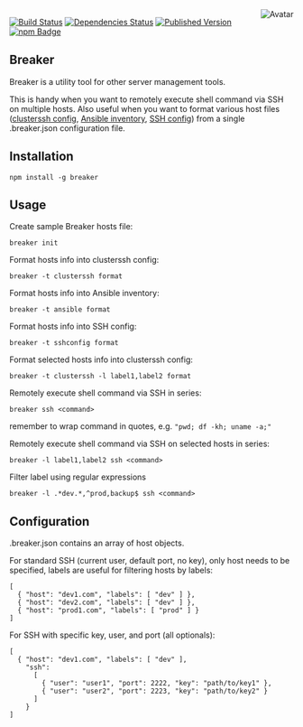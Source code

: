 <img align="right" src="https://raw.github.com/cliffano/breaker/master/avatar.jpg" alt="Avatar"/>

[![Build Status](https://secure.travis-ci.org/cliffano/breaker.png?branch=master)](http://travis-ci.org/cliffano/breaker)
[![Dependencies Status](https://david-dm.org/cliffano/breaker.png)](http://david-dm.org/cliffano/breaker)
[![Published Version](https://badge.fury.io/js/breaker.png)](http://badge.fury.io/js/breaker)
<br/>
[![npm Badge](https://nodei.co/npm/breaker.png)](http://npmjs.org/package/breaker)

Breaker
-------

Breaker is a utility tool for other server management tools.

This is handy when you want to remotely execute shell command via SSH on multiple hosts. Also useful when you want to format various host files (<a href="http://www.debianadmin.com/ssh-on-multiple-servers-using-cluster-ssh.html">clusterssh config</a>, <a href="http://ansible.cc/docs/patterns.html#hosts-and-groups">Ansible inventory</a>, <a href="http://nerderati.com/2011/03/simplify-your-life-with-an-ssh-config-file/">SSH config</a>) from a single .breaker.json configuration file.

Installation
------------

    npm install -g breaker 

Usage
-----

Create sample Breaker hosts file:

    breaker init
    
Format hosts info into clusterssh config:

    breaker -t clusterssh format

Format hosts info into Ansible inventory:

    breaker -t ansible format

Format hosts info into SSH config:

    breaker -t sshconfig format

Format selected hosts info into clusterssh config:

    breaker -t clusterssh -l label1,label2 format

Remotely execute shell command via SSH in series:

    breaker ssh <command>

remember to wrap command in quotes, e.g. `"pwd; df -kh; uname -a;"`

Remotely execute shell command via SSH on selected hosts in series:

    breaker -l label1,label2 ssh <command>

Filter label using regular expressions

    breaker -l .*dev.*,^prod,backup$ ssh <command>

Configuration
-------------

.breaker.json contains an array of host objects.

For standard SSH (current user, default port, no key), only host needs to be specified, labels are useful for filtering hosts by labels:

    [
      { "host": "dev1.com", "labels": [ "dev" ] },
      { "host": "dev2.com", "labels": [ "dev" ] },
      { "host": "prod1.com", "labels": [ "prod" ] }
    ]

For SSH with specific key, user, and port (all optionals):

    [
      { "host": "dev1.com", "labels": [ "dev" ],
        "ssh":
          [
            { "user": "user1", "port": 2222, "key": "path/to/key1" },
            { "user": "user2", "port": 2223, "key": "path/to/key2" }
          ]
        }
    ]
